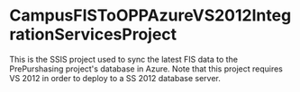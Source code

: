 # CampusFISToOPPAzureVS2012IntegrationServicesProject

This is the SSIS project used to sync the latest FIS data to the PrePurshasing project's database in Azure.  Note that this project requires VS 2012 in order to deploy to a SS 2012 database server.

